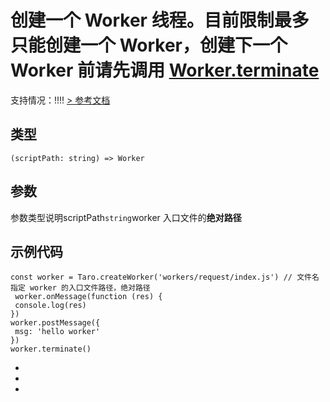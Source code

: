 # 创建一个 Worker 线程。目前限制最多只能创建一个 Worker，创建下一个 Worker 前请先调用 [Worker.terminate](index.html#terminate)
支持情况：!!!!
[> 参考文档
](https://developers.weixin.qq.com/miniprogram/dev/api/worker/wx.createWorker.html)
## 类型[​](createWorker.html#类型)
```tsx
(scriptPath: string) => Worker
```

## 参数[​](createWorker.html#参数)
参数类型说明scriptPath`string`worker 入口文件的**绝对路径**
## 示例代码[​](createWorker.html#示例代码)
```tsx
const worker = Taro.createWorker('workers/request/index.js') // 文件名指定 worker 的入口文件路径，绝对路径
 worker.onMessage(function (res) {
 console.log(res)
})
worker.postMessage({
 msg: 'hello worker'
})
worker.terminate()
```

- 
- 
-

